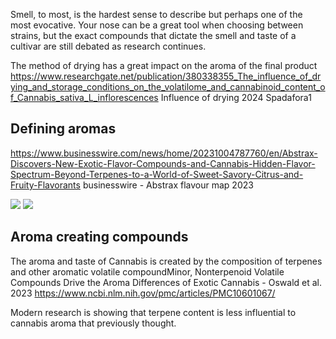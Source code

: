 Smell, to most, is the hardest sense to describe but perhaps one of the most evocative. Your nose can be a great tool when choosing between strains, but the exact compounds that dictate the smell and taste of a cultivar are still debated as research continues.

The method of drying has a great impact on the aroma of the final product<ref>
https://www.researchgate.net/publication/380338355_The_influence_of_drying_and_storage_conditions_on_the_volatilome_and_cannabinoid_content_of_Cannabis_sativa_L_inflorescences Influence of drying 2024 Spadafora1</ref>





## Defining aromas
<ref>https://www.businesswire.com/news/home/20231004787760/en/Abstrax-Discovers-New-Exotic-Flavor-Compounds-and-Cannabis-Hidden-Flavor-Spectrum-Beyond-Terpenes-to-a-World-of-Sweet-Savory-Citrus-and-Fruity-Flavorants businesswire - Abstrax flavour map 2023</ref>


<img src="images\Abstrax-Exotic-Cannabis-Aroma-Spectrum.jpg" class="full">
<img src="images\Abstrax-Exotic-Cannabis-Flavorants-Table.jpg" class="full">


## Aroma creating compounds
The aroma and taste of Cannabis is created by the composition of terpenes and other aromatic volatile compound<ref>Minor, Nonterpenoid Volatile Compounds Drive the Aroma Differences of Exotic Cannabis - Oswald et al. 2023 https://www.ncbi.nlm.nih.gov/pmc/articles/PMC10601067/</ref>

Modern research is showing that terpene content is less influential to cannabis aroma that previously thought.